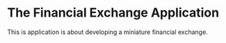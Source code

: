 # The Financial Exchange Application

This is application is about developing a miniature financial exchange.
